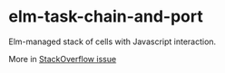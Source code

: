 # elm-task-chain-and-port
Elm-managed stack of cells with Javascript interaction.

More in [StackOverflow issue](http://stackoverflow.com/questions/38952724/how-to-coordinate-rendering-with-port-interactions-elm-0-17)
